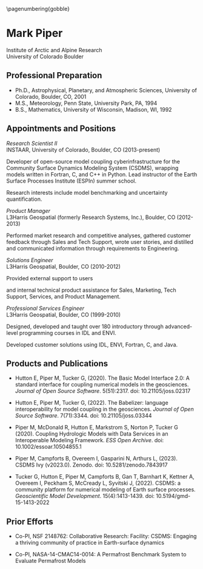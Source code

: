 <!-- NASA one-page biosketch -->

\pagenumbering{gobble}

# Mark Piper

Institute of Arctic and Alpine Research  
University of Colorado Boulder


## Professional Preparation

* Ph.D., Astrophysical, Planetary, and Atmospheric Sciences,
  University of Colorado, Boulder, CO, 2001
* M.S., Meteorology, Penn State, University Park, PA, 1994
* B.S., Mathematics, University of Wisconsin, Madison, WI, 1992


## Appointments and Positions

*Research Scientist II*  
INSTAAR, University of Colorado, Boulder, CO (2013-present)

>
Developer of open-source model coupling cyberinfrastructure
for the Community Surface Dynamics Modeling System (CSDMS),
wrapping models written in Fortran, C, and C++ in Python.
Lead instructor of the Earth Surface Processes Institute (ESPIn) summer school.
<!-- Presented work through conferences, journal articles, webinars, and workshops. -->
Research interests include model benchmarking and uncertainty quantification.
<!-- Co-PI on grants funded by NSF, NASA, and USGS. -->
<!-- Co-author of 10 journal articles and 18 software products. -->

*Product Manager*  
L3Harris Geospatial (formerly Research Systems, Inc.),
Boulder, CO (2012-2013)

>
<!-- Guided the development of the 
scientific data analysis and visualization language IDL. -->
Performed market research and competitive analyses,
gathered customer feedback through Sales and Tech Support,
wrote user stories,
and distilled and communicated information through requirements to Engineering.

*Solutions Engineer*  
L3Harris Geospatial, Boulder, CO (2010-2012)

>
<!-- Acted as technology evangelist. -->
Provided external support to users
<!-- through live seminars and webinars,
presentations at scientific conferences,
blogging, and custom programming solutions. -->
<!-- Provided  -->
and internal technical product assistance
for Sales, Marketing, Tech Support, Services, and Product Management.

*Professional Services Engineer*  
L3Harris Geospatial, Boulder, CO (1999-2010)

>
Designed, developed and taught over 180
introductory through advanced-level programming courses in IDL and ENVI.
<!-- Created domain-specific courses on signal processing,
medical image processing, and scientific programming with IDL. -->
Developed customer solutions using
IDL, ENVI, Fortran, C, and Java.

## Products and Publications

* Hutton E, Piper M, Tucker G, (2020). The Basic Model Interface 2.0: A standard interface for coupling numerical models in the geosciences. *Journal of Open Source Software*. 5(51):2317. doi: 10.21105/joss.02317

* Hutton E, Piper M, Tucker G, (2022). The Babelizer: language interoperability for model coupling in the
geosciences. *Journal of Open Source Software*. 7(71):3344. doi: 10.21105/joss.03344

* Piper M, McDonald R, Hutton E, Markstrom S, Norton P, Tucker G (2020). Coupling Hydrologic Models with Data Services in an Interoperable Modeling Framework. *ESS Open Archive*. doi: 10.1002/essoar.10504855.1

* Piper M, Campforts B, Overeem I, Gasparini N, Arthurs L, (2023). CSDMS Ivy (v2023.0). Zenodo. doi: 10.5281/zenodo.7843917

* Tucker G, Hutton E, Piper M, Campforts B, Gan T, Barnhart K, Kettner A, Overeem I, Peckham S, McCready L, Syvitski J, (2022). CSDMS: a community platform for numerical modeling of Earth surface processes. *Geoscientific Model Development*. 15(4):1413-1439. doi: 10.5194/gmd-15-1413-2022


## Prior Efforts

* Co-PI, NSF 2148762: Collaborative Research: Facility: CSDMS: Engaging a thriving community of practice in Earth-surface dynamics
<!-- * Co-PI, NSF 2118171: Collaborative Research: CyberTraining: Pilot: A Cybertraining Program to Advance Knowledge and Equity in the Geosciences -->
* Co-PI, NASA-14-CMAC14-0014: A Permafrost Benchmark System to Evaluate Permafrost Models
